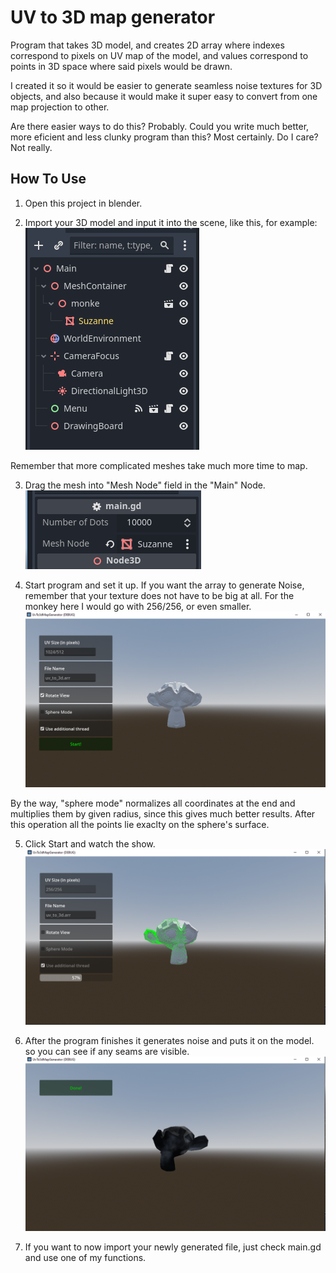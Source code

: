 
# UV to 3D map generator

Program that takes 3D model, and creates 2D array where indexes correspond to pixels on UV map of the model, and values correspond to points in 3D space where said pixels would be drawn.

I created it so it would be easier to generate seamless noise textures for 3D objects, and also because it would make it super easy to convert from one map projection to other.

Are there easier ways to do this? Probably. Could you write much better, more eficient and less clunky program than this? Most certainly. Do I care? Not really.
## How To Use

1. Open this project in blender.

2. Import your 3D model and input it into the scene, like this, for example:
![image](https://github.com/kubaxius/UvTo3D/blob/master/readme_images/structire.PNG?raw=true)

Remember that more complicated meshes take much more time to map.

3. Drag the mesh into "Mesh Node" field in the "Main" Node.
![image](https://github.com/kubaxius/UvTo3D/blob/master/readme_images/settings.PNG?raw=true)

4. Start program and set it up. If you want the array to generate Noise, remember that your texture does not have to be big at all. For the monkey here I would go with 256/256, or even smaller.
![image](https://github.com/kubaxius/UvTo3D/blob/master/readme_images/start.PNG?raw=true)

By the way, "sphere mode" normalizes all coordinates at the end and multiplies them by given radius, since this gives much better results. After this operation all the points lie exaclty on the sphere's surface.

5. Click Start and watch the show.
![image](https://github.com/kubaxius/UvTo3D/blob/master/readme_images/mid.PNG?raw=true)

6. After the program finishes it generates noise and puts it on the model. so you can see if any seams are visible.
![image](https://github.com/kubaxius/UvTo3D/blob/master/readme_images/fin.PNG?raw=true)

7. If you want to now import your newly generated file, just check main.gd and use one of my functions.